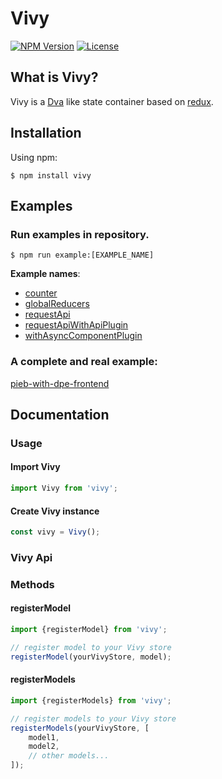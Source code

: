 [npm-image]: https://img.shields.io/npm/v/vivy.svg?style=flat-square

[npm-url]: https://npmjs.org/package/vivy

[license-image]: https://img.shields.io/npm/l/vivy.svg?style=flat-square

[dva-url]: https://github.com/dvajs/dva

[redux-url]: https://github.com/reduxjs/redux

[example-counter-url]: https://github.com/fatalxiao/vivy/tree/main/examples/counter

[example-globalReducers-url]: https://github.com/fatalxiao/vivy/tree/main/examples/globalReducers

[example-requestApi-url]: https://github.com/fatalxiao/vivy/tree/main/examples/requestApi

[example-requestApiWithApiPlugin-url]: https://github.com/fatalxiao/vivy/tree/main/examples/requestApiWithApiPlugin

[example-withAsyncComponentPlugin-url]: https://github.com/fatalxiao/vivy/tree/main/examples/withAsyncComponentPlugin

[pieb-with-dpe-frontend-url]: https://github.com/fatalxiao/pieb-with-dpe-frontend

# Vivy

[![NPM Version][npm-image]][npm-url]
[![License][license-image]][npm-url]

## What is Vivy?

Vivy is a [Dva][dva-url] like state container based on [redux][redux-url].

## Installation

Using npm:

```shell
$ npm install vivy
```

## Examples

### Run examples in repository.

```shell
$ npm run example:[EXAMPLE_NAME]
```

**Example names**:

* [counter][example-counter-url]
* [globalReducers][example-globalReducers-url]
* [requestApi][example-requestApi-url]
* [requestApiWithApiPlugin][example-requestApiWithApiPlugin-url]
* [withAsyncComponentPlugin][example-withAsyncComponentPlugin-url]

### A complete and real example:

[pieb-with-dpe-frontend][pieb-with-dpe-frontend-url]

## Documentation

### Usage

#### Import Vivy

```js
import Vivy from 'vivy';
```

#### Create Vivy instance

```js
const vivy = Vivy();
```

### Vivy Api

### Methods

#### registerModel

```js
import {registerModel} from 'vivy';

// register model to your Vivy store
registerModel(yourVivyStore, model);
```

#### registerModels

```js
import {registerModels} from 'vivy';

// register models to your Vivy store
registerModels(yourVivyStore, [
    model1,
    model2,
    // other models...
]);
```
